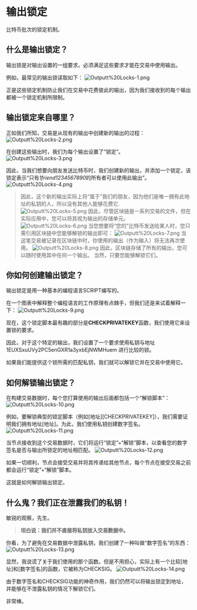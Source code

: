 # 输出锁定
比特币批次的锁定机制。

## 什么是输出锁定？
输出锁是对输出设置的一组要求。必须满足这些要求才能在交易中使用输出。

例如，最常见的输出锁读取如下：
![Outputt%20Locks-1.png](img/Outputt%20Locks-1.png)

正是这些锁定机制防止我们在交易中花费彼此的输出，因为我们接收到的每个输出都被一个锁定机制所限制。

## 输出锁定来自哪里？
正如我们所知，交易是从现有的输出中创建新的输出的过程：
![Outputt%20Locks-2.png](img/Outputt%20Locks-2.png)

在创建这些输出时，我们为每个输出设置了“锁定”。
![Outputt%20Locks-3.png](img/Outputt%20Locks-3.png)

因此，当我们想要向朋友发送比特币时，我们创建新的输出，并添加一个锁定，该锁定表示“只有*1friend1234567890*的所有者可以使用此输出”。
![Outputt%20Locks-4.png](img/Outputt%20Locks-4.png)

>因此，这个新的输出实际上将“属于”我们的朋友，因为他们是唯一拥有此地址的私钥的人，所以没有其他人能够花费它.   
![Outputt%20Locks-5.png](img/Outputt%20Locks-5.png)
因此，尽管区块链是一系列交易的文件，但在实际应用中，您可以将其视为输出的存储单元。
![Outputt%20Locks-6.png](img/Outputt%20Locks-6.png)
当您想要将“您的”比特币发送给某人时，您只需引用区块链中您能够解锁的输出即可：
![Outputt%20Locks-7.png](img/Outputt%20Locks-7.png)
当这笔交易被记录在区块链中时，你使用的输出（作为输入）将无法再次使用。
![Outputt%20Locks-8.png](img/Outputt%20Locks-8.png)
因此，区块链存储了所有的输出，您可以随时使用其中任何一个输出。
当然，只要您能够解锁它们。

## 你如何创建输出锁定？
输出锁定是用一种基本的编程语言SCRIPT编写的。

在一个图表中解释整个编程语言的工作原理有点棘手，但我们还是来试着解释一下：
![Outputt%20Locks-9.png](img/Outputt%20Locks-9.png)

现在，这个锁定脚本最有趣的部分是**CHECKPRIVATEKEY**函数，我们使用它来设置锁的要求。

因此，对于这个特定的输出，我们设置了一个要求使用私钥与地址1EUXSxuUVy2PC5enGXR1a3yxbEjNWMHuem 进行比较的锁。

如果我们能提供这个锁所需的匹配私钥，我们就可以解锁它并在交易中使用它。

## 如何解锁输出锁定？
在构建交易数据时，每个您打算使用的输出后面都包括一个“解锁脚本”：
![Outputt%20Locks-10.png](img/Outputt%20Locks-10.png)

例如，要解锁典型的锁定脚本（例如[地址][CHECKPRIVATEKEY]），我们需要证明我们拥有地址[地址]。为此，我们使用私钥创建数字签名。
![Outputt%20Locks-11.png](img/Outputt%20Locks-11.png)

当节点接收到这个交易数据时，它们将运行“锁定”+“解锁”脚本，以查看您的数字签名是否与输出所锁定的地址相匹配。
![Outputt%20Locks-12.png](img/Outputt%20Locks-12.png)

如果一切顺利，节点会接受交易并将其传递给其他节点，每个节点在接受交易之前都会运行“锁定”+“解锁”脚本。

这就是如何解锁输出锁定。

## 什么鬼？我们正在泄露我们的私钥！

敏锐的观察，先生。

>**坦白说：我们并不直接将私钥放入交易数据中。**

你看，为了避免在交易数据中泄露私钥，我们创建了一种叫做“数字签名”的东西：
![Outputt%20Locks-13.png](img/Outputt%20Locks-13.png)

显然，我说谎了关于我们使用的那个函数。但是不用担心，实际上有一个比较[地址]和[数字签名]的函数，它被称为CHECKSIG。
![Outputt%20Locks-14.png](img/Outputt%20Locks-14.png)

由于数字签名和CHECKSIG功能的神奇作用，我们仍然可以将输出锁定到地址，并能够在不泄露私钥的情况下解锁它们。

非常棒。